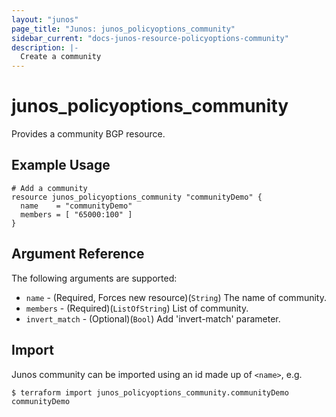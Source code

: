 ```yaml
---
layout: "junos"
page_title: "Junos: junos_policyoptions_community"
sidebar_current: "docs-junos-resource-policyoptions-community"
description: |-
  Create a community
---
```


# junos_policyoptions_community

Provides a community BGP resource.

## Example Usage

```hcl
# Add a community
resource junos_policyoptions_community "communityDemo" {
  name    = "communityDemo"
  members = [ "65000:100" ]
}
```

## Argument Reference

The following arguments are supported:

* `name` - (Required, Forces new resource)(`String`) The name of community.
* `members` - (Required)(`ListOfString`) List of community.
* `invert_match` - (Optional)(`Bool`) Add 'invert-match' parameter.

## Import

Junos community can be imported using an id made up of `<name>`, e.g.

```
$ terraform import junos_policyoptions_community.communityDemo communityDemo
```
